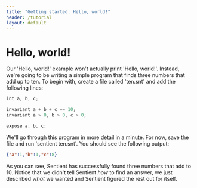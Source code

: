 ```yaml
---
title: "Getting started: Hello, world!"
header: /tutorial
layout: default
---
```

# Hello, world!

Our 'Hello, world!' example won't actually print 'Hello, world!'. Instead, we're
going to be writing a simple program that finds three numbers that add up to
ten. To begin with, create a file called 'ten.snt' and add the following lines:

```javascript
int a, b, c;

invariant a + b + c == 10;
invariant a > 0, b > 0, c > 0;

expose a, b, c;
```

We'll go through this program in more detail in a minute. For now, save the file
and run 'sentient ten.snt'. You should see the following output:

```json
{"a":1,"b":1,"c":8}
```

As you can see, Sentient has successfully found three numbers that add to 10.
Notice that we didn't tell Sentient *how* to find an answer, we just described
*what* we wanted and Sentient figured the rest out for itself.

